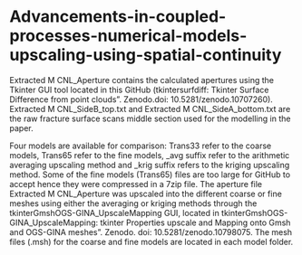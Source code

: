 # Advancements-in-coupled-processes-numerical-models-upscaling-using-spatial-continuity

Extracted M CNL_Aperture contains the calculated apertures using the Tkinter GUI tool located in this GitHub (tkintersurfdiff: Tkinter Surface Difference from point clouds”. Zenodo.doi: 10.5281/zenodo.10707260).
Extracted M CNL_SideB_top.txt and Extracted M CNL_SideA_bottom.txt are the raw fracture surface scans middle section used for the modelling in the paper.

Four models are available for comparison: Trans33 refer to the coarse models, Trans65 refer to the fine models, _avg suffix refer to the arithmetic averaging upscaling method and _krig suffix refers to the kriging upscaling method.
Some of the fine models (Trans65) files are too large for GitHub to accept hence they were compressed in a 7zip file.
The aperture file Extracted M CNL_Aperture was upscaled into the different coarse or fine meshes using either the averaging or kriging methods through the tkinterGmshOGS-GINA_UpscaleMapping GUI, located in tkinterGmshOGS-GINA_UpscaleMapping: tkinter Properties upscale and Mapping onto Gmsh and OGS-GINA meshes”. Zenodo. doi: 10.5281/zenodo.10798075. The mesh files (.msh) for the coarse and fine models are located in each model folder.
